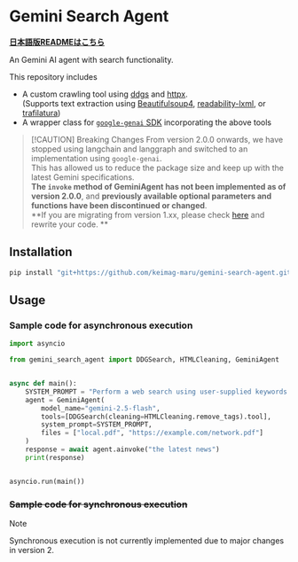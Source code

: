 # Gemini Search Agent
**[日本語版READMEはこちら](README_ja.md)**

An Gemini AI agent with search functionality.

This repository includes
- A custom crawling tool using [ddgs](https://pypi.org/project/ddgs/) and [httpx](https://pypi.org/project/httpx).  
    (Supports text extraction using [Beautifulsoup4](https://pypi.org/project/beautifulsoup4/), [readability-lxml](https://pypi.org/project/readability-lxml/), or [trafilatura](https://github.com/adbar/trafilatura))
- A wrapper class for [`google-genai` SDK](https://ai.google.dev/gemini-api/docs/libraries) incorporating the above tools


>[!CAUTION] Breaking Changes
>From version 2.0.0 onwards, we have stopped using langchain and langgraph and switched to an implementation using `google-genai`.  
>This has allowed us to reduce the package size and keep up with the latest Gemini specifications.  
>**The `invoke` method of GeminiAgent has not been implemented as of version 2.0.0**,
>and **previously available optional parameters and functions have been discontinued or changed**.  
>**If you are migrating from version 1.xx, please check [here](https://github.com/keimag-maru/gemini-search-agent/releases/tag/v2.0.0) and rewrite your code. **


## Installation
```powershell
pip install "git+https://github.com/keimag-maru/gemini-search-agent.git#egg=gemini-search-agent[all]"
```

## Usage
### Sample code for asynchronous execution
```python
import asyncio

from gemini_search_agent import DDGSearch, HTMLCleaning, GeminiAgent


async def main():
    SYSTEM_PROMPT = "Perform a web search using user-supplied keywords and generate a title, URL, and a 100-character summary for each website found. You may refer to the two attached PDF files if necessary."
    agent = GeminiAgent(
        model_name="gemini-2.5-flash",
        tools=[DDGSearch(cleaning=HTMLCleaning.remove_tags).tool],
        system_prompt=SYSTEM_PROMPT,
        files = ["local.pdf", "https://example.com/network.pdf"]
    )
    response = await agent.ainvoke("the latest news")
    print(response)


asyncio.run(main())
```

### ~~Sample code for synchronous execution~~
>[!NOTE]
>Synchronous execution is not currently implemented due to major changes in version 2.
<!-- ```python
from gemini_search_agent import DDGSearch, HTMLCleaning, GeminiAgent


def main():
    SYSTEM_PROMPT = "Perform a web search using user-supplied keywords and generate a title, URL, and a 100-character summary for each website found."
    agent = GeminiAgent(
        model_name="gemini-2.5-flash",
        tools=[DDGSearch(cleaning=HTMLCleaning.remove_tags).tool],
        system_prompt=SYSTEM_PROMPT,
    )
    response = await agent.invoke("the latest news")
    print(response)


main()
``` -->
